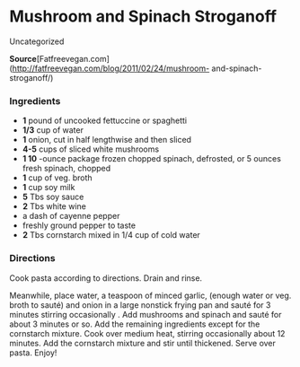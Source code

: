 ﻿

#  Mushroom and Spinach Stroganoff

Uncategorized

**Source**[Fatfreevegan.com](http://fatfreevegan.com/blog/2011/02/24/mushroom-
and-spinach-stroganoff/)

###  Ingredients

  * **1** pound of uncooked fettuccine or spaghetti
  *  **1/3** cup of water
  *  **1** onion, cut in half lengthwise and then sliced
  *  **4-5** cups of sliced white mushrooms
  *  **1 10** -ounce package frozen chopped spinach, defrosted, or 5 ounces fresh spinach, chopped
  *  **1** cup of veg. broth
  *  **1** cup soy milk
  *  **5** Tbs soy sauce
  *  **2** Tbs white wine
  * a dash of cayenne pepper
  * freshly ground pepper to taste
  *  **2** Tbs cornstarch mixed in 1/4 cup of cold water

###  Directions

Cook pasta according to directions. Drain and rinse.

Meanwhile, place water, a teaspoon of minced garlic, (enough water or veg.
broth to sauté) and onion in a large nonstick frying pan and sauté for 3
minutes stirring occasionally . Add mushrooms and spinach and sauté for about
3 minutes or so. Add the remaining ingredients except for the cornstarch
mixture. Cook over medium heat, stirring occasionally about 12 minutes. Add
the cornstarch mixture and stir until thickened. Serve over pasta. Enjoy!


